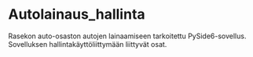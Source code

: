 # Autolainaus_hallinta
Rasekon auto-osaston autojen lainaamiseen tarkoitettu PySide6-sovellus. Sovelluksen hallintakäyttöliittymään liittyvät osat.
